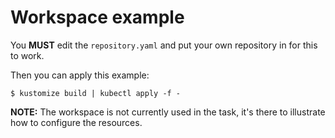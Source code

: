 # Workspace example

You **MUST** edit the `repository.yaml` and put your own repository in for this
to work.

Then you can apply this example:

```shell
$ kustomize build | kubectl apply -f -
```

**NOTE:** The workspace is not currently used in the task, it's there to
illustrate how to configure the resources.
